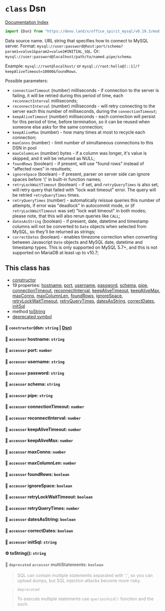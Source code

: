 # `class` Dsn

[Documentation Index](../README.md)

```ts
import {Dsn} from "https://deno.land/x/office_spirit_mysql/v0.19.3/mod.ts"
```

Data source name. URL string that specifies how to connect to MySQL server.
Format: `mysql://user:password@host:port/schema?param1=value1&param2=value2#INITIAL_SQL`.
Or: `mysql://user:password@localhost/path/to/named.pipe/schema`.

Example: `mysql://root@localhost/` or `mysql://root:hello@[::1]/?keepAliveTimeout=10000&foundRows`.

Possible parameters:
- `connectionTimeout` (number) milliseconds - if connection to the server is failing, it will be retried during this period of time, each `reconnectInterval` milliseconds;
- `reconnectInterval` (number) milliseconds - will retry connecting to the server each this number of milliseconds, during the `connectionTimeout`;
- `keepAliveTimeout` (number) milliseconds - each connection will persist for this period of time, before termination, so it can be reused when someone else asks for the same connection;
- `keepAliveMax` (number) - how many times at most to recycle each connection;
- `maxConns` (number) - limit number of simultaneous connections to this DSN in pool
- `maxColumnLen` (number) bytes - if a column was longer, it's value is skipped, and it will be returned as NULL;
- `foundRows` (boolean) - if present, will use "found rows" instead of "affected rows" in resultsets;
- `ignoreSpace` (boolean) - if present, parser on server side can ignore spaces before '(' in built-in function names;
- `retryLockWaitTimeout` (boolean) - if set, and `retryQueryTimes` is also set, will retry query that failed with "lock wait timeout" error. The query will be retried `retryQueryTimes` times.
- `retryQueryTimes` (number) - automatically reissue queries this number of attempts, if error was "deadlock" in autocommit mode, or (if `retryLockWaitTimeout` was set) "lock wait timeout" in both modes; please note, that this will also rerun queries like `CALL`;
- `datesAsString` (boolean) - if present, date, datetime and timestamp columns will not be converted to `Date` objects when selected from MySQL, so they'll be returned as strings;
- `correctDates` (boolean) - enables timezone correction when converting between Javascript `Date` objects and MySQL date, datetime and timestamp types. This is only supported on MySQL 5.7+, and this is not supported on MariaDB at least up to v10.7;

## This class has

- [constructor](#-constructordsn-string--dsn)
- 19 properties:
[hostname](#-accessor-hostname-string),
[port](#-accessor-port-number),
[username](#-accessor-username-string),
[password](#-accessor-password-string),
[schema](#-accessor-schema-string),
[pipe](#-accessor-pipe-string),
[connectionTimeout](#-accessor-connectiontimeout-number),
[reconnectInterval](#-accessor-reconnectinterval-number),
[keepAliveTimeout](#-accessor-keepalivetimeout-number),
[keepAliveMax](#-accessor-keepalivemax-number),
[maxConns](#-accessor-maxconns-number),
[maxColumnLen](#-accessor-maxcolumnlen-number),
[foundRows](#-accessor-foundrows-boolean),
[ignoreSpace](#-accessor-ignorespace-boolean),
[retryLockWaitTimeout](#-accessor-retrylockwaittimeout-boolean),
[retryQueryTimes](#-accessor-retryquerytimes-number),
[datesAsString](#-accessor-datesasstring-boolean),
[correctDates](#-accessor-correctdates-boolean),
[initSql](#-accessor-initsql-string)
- method [toString](#-tostring-string)
- [deprecated symbol](#-deprecated-accessor-multistatements-boolean)


#### 🔧 `constructor`(dsn: `string` | [Dsn](../class.Dsn/README.md))



#### 📄 `accessor` hostname: `string`



#### 📄 `accessor` port: `number`



#### 📄 `accessor` username: `string`



#### 📄 `accessor` password: `string`



#### 📄 `accessor` schema: `string`



#### 📄 `accessor` pipe: `string`



#### 📄 `accessor` connectionTimeout: `number`



#### 📄 `accessor` reconnectInterval: `number`



#### 📄 `accessor` keepAliveTimeout: `number`



#### 📄 `accessor` keepAliveMax: `number`



#### 📄 `accessor` maxConns: `number`



#### 📄 `accessor` maxColumnLen: `number`



#### 📄 `accessor` foundRows: `boolean`



#### 📄 `accessor` ignoreSpace: `boolean`



#### 📄 `accessor` retryLockWaitTimeout: `boolean`



#### 📄 `accessor` retryQueryTimes: `number`



#### 📄 `accessor` datesAsString: `boolean`



#### 📄 `accessor` correctDates: `boolean`



#### 📄 `accessor` initSql: `string`



#### ⚙ toString(): `string`



<div style="opacity:0.6">

#### 📄 `deprecated` `accessor` multiStatements: `boolean`

> SQL can contain multiple statements separated with ';', so you can upload dumps, but SQL injection attacks become more risky.

> `deprecated`
> 
> To execute multiple statements use `queriesVoid()` function and the such.



</div>

